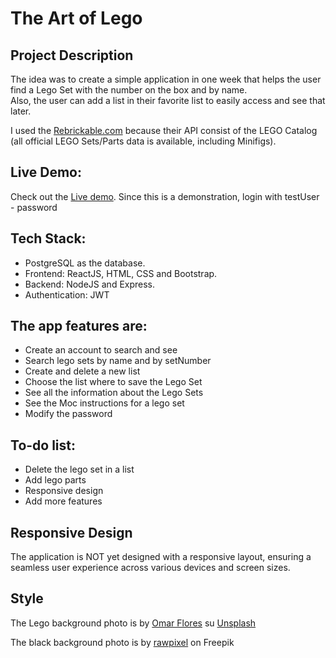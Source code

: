 # The Art of Lego

## Project Description

The idea was to create a simple application in one week that helps the user find a Lego Set with the number on the box and by name.  
Also, the user can add a list in their favorite list to easily access and see that later. 

I used the [Rebrickable.com](https://rebrickable.com/api/ "https://rebrickable.com/api/") because their API consist of the LEGO Catalog (all official LEGO Sets/Parts data is available, including Minifigs).

## Live Demo:
Check out the [Live demo](https://lego-frontend.onrender.com/ "https://lego-frontend.onrender.com/").
Since this is a demonstration, login with testUser - password


## Tech Stack:
- PostgreSQL as the database.
- Frontend: ReactJS, HTML, CSS and Bootstrap.
- Backend: NodeJS and Express.
- Authentication: JWT


## The app features are:
- Create an account to search and see 
- Search lego sets by name and by setNumber
- Create and delete a new list
- Choose the list where to save the Lego Set
- See all the information about the Lego Sets
- See the Moc instructions for a lego set
- Modify the password 



## To-do list:
* Delete the lego set in a list
* Add lego parts 
* Responsive design
* Add more features


## Responsive Design
The application is NOT yet designed with a responsive layout, ensuring a seamless user experience across various devices and screen sizes.


## Style

The Lego background photo is by <a href="https://unsplash.com/it/@designedbyflores?utm_content=creditCopyText&utm_medium=referral&utm_source=unsplash">Omar Flores</a> su <a href="https://unsplash.com/it/foto/grafica-blu-rossa-e-bianca-lQT_bOWtysE?utm_content=creditCopyText&utm_medium=referral&utm_source=unsplash">Unsplash</a>
  


The black background photo is by
<a href="https://www.freepik.com/free-vector/seamless-gold-rhombus-grid-pattern-black-background_13312322.htm#query=dark%20background&position=38&from_view=keyword&track=ais&uuid=81755e62-b8e9-4ff3-a742-0c2f13d23b64">rawpixel</a> on Freepik